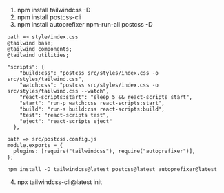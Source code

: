 1.  npm install tailwindcss -D
2. npm install postcss-cli
3. npm install autoprefixer npm-run-all postcss -D
```
path => style/index.css
@tailwind base;
@tailwind components;
@tailwind utilities;
```


````
"scripts": {
    "build:css": "postcss src/styles/index.css -o src/styles/tailwind.css",
    "watch:css": "postcss src/styles/index.css -o src/styles/tailwind.css --watch",
    "react-scripts:start": "sleep 5 && react-scripts start",
    "start": "run-p watch:css react-scripts:start",
    "build": "run-s build:css react-scripts:build",
    "test": "react-scripts test",
    "eject": "react-scripts eject"
  },
  ````
  ```
  path => src/postcss.config.js
  module.exports = {
    plugins: [require("tailwindcss"), require("autoprefixer")],
  };
  ```
  ```
  npm install -D tailwindcss@latest postcss@latest autoprefixer@latest
  ```
4. npx tailwindcss-cli@latest init